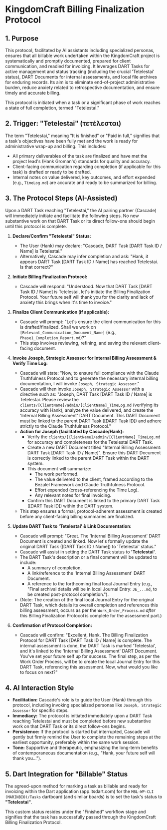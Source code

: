 # KingdomCraft Billing Finalization Protocol

## 1. Purpose

This protocol, facilitated by AI assistants including specialized personas, ensures that all billable work undertaken within the KingdomCraft project is systematically and promptly documented, prepared for client communication, and readied for invoicing. It leverages DART Tasks for active management and status tracking (including the crucial 'Tetelestai' status), DART Documents for internal assessments, and local file archives for enduring records. Its aim is to eliminate end-of-project administrative burden, reduce anxiety related to retrospective documentation, and ensure timely and accurate billing.

This protocol is initiated when a task or a significant phase of work reaches a state of full completion, termed "Tetelestai."

## 2. Trigger: "Tetelestai" (τετέλεσται)

The term "Tetelestai," meaning "It is finished" or "Paid in full," signifies that a task's objectives have been fully met and the work is ready for administrative wrap-up and billing. This includes:

*   All primary deliverables of the task are finalized and have met the project lead's (Hank Groman's) standards for quality and accuracy.
*   Client-facing communication regarding completion (if applicable for this task) is drafted or ready to be drafted.
*   Internal notes on value delivered, key outcomes, and effort expended (e.g., `TimeLog.md`) are accurate and ready to be summarized for billing.

## 3. The Protocol Steps (AI-Assisted)

Upon a DART Task reaching "Tetelestai," the AI pairing partner (Cascade) will immediately initiate and facilitate the following steps. No new substantive work on that DART Task or its direct follow-ons should begin until this protocol is complete.

1.  **Declare/Confirm "Tetelestai" Status:**
    *   The User (Hank) may declare: "Cascade, DART Task [DART Task ID / Name] is Tetelestai."
    *   Alternatively, Cascade may infer completion and ask: "Hank, it appears DART Task [DART Task ID / Name] has reached Tetelestai. Is that correct?"

2.  **Initiate Billing Finalization Protocol:**
    *   Cascade will respond: "Understood. Now that DART Task [DART Task ID / Name] is Tetelestai, let's initiate the Billing Finalization Protocol. Your future self will thank you for the clarity and lack of anxiety this brings when it's time to invoice."

3.  **Finalize Client Communication (if applicable):**
    *   Cascade will prompt: "Let's ensure the client communication for this is drafted/finalized. Shall we work on `[Relevant_Communication_Document_Name]` (e.g., `Phase1_Completion_Report.md`)?"
    *   This step involves reviewing, refining, and saving the relevant client-facing document.

4.  **Invoke Joseph, Strategic Assessor for Internal Billing Assessment & Verify Time Log:**
    *   Cascade will state: "Now, to ensure full compliance with the Claude Truthfulness Protocol and to generate the necessary internal billing documentation, I will invoke `Joseph, Strategic Assessor`."
    *   Cascade will then invoke `Joseph, Strategic Assessor` with a directive such as: "Joseph, DART Task [DART Task ID / Name] is Tetelestai. Please review the `clients/[ClientName]/admin/[ClientName]_TimeLog.md` (verifying its accuracy with Hank), analyze the value delivered, and create the 'Internal Billing Assessment' DART Document. This DART Document must be linked to the parent DART Task ([DART Task ID]) and adhere strictly to the Claude Truthfulness Protocol."
    *   **Action for Joseph (facilitated by Cascade/Hank):**
        *   Verify the `clients/[ClientName]/admin/[ClientName]_TimeLog.md` for accuracy and completeness for the Tetelestai DART Task.
        *   Create a new DART Document titled "Internal Billing Assessment: DART Task [DART Task ID / Name]". Ensure this DART Document is correctly linked to the parent DART Task within the DART system.
        *   This document will summarize:
            *   The work performed.
            *   The value delivered to the client, framed according to the Bezalel Framework and Claude Truthfulness Protocol.
            *   Effort expended (cross-referencing the Time Log).
            *   Any relevant notes for final invoicing.
        *   Confirm this DART Document is linked to the primary DART Task ([DART Task ID]) within the DART system.
    *   This step ensures a formal, protocol-adherent assessment is created before any client-facing billing summaries are finalized.

5.  **Update DART Task to 'Tetelestai' & Link Documentation:**
    *   Cascade will prompt: "Great. The 'Internal Billing Assessment' DART Document is created and linked. Now let's formally update the original DART Task ([DART Task ID / Name]) to 'Tetelestai' status."
    *   Cascade will assist in setting the DART Task status to **'Tetelestai'**.
    *   The DART Task's description or a final comment will be updated to include:
        *   A summary of completion.
        *   A link/reference to the 'Internal Billing Assessment' DART Document.
        *   A reference to the forthcoming final local Journal Entry (e.g., "Final archival details will be in local Journal Entry: `JE_...md`, to be created post-protocol completion.").
    *   (Note: The creation of the final local Journal Entry for the original DART Task, which details its overall completion and references this billing assessment, occurs as per the `Work_Order_Process.md` *after* this Billing Finalization Protocol is complete for the assessment part.)

6.  **Confirmation of Protocol Completion:**
    *   Cascade will confirm: "Excellent, Hank. The Billing Finalization Protocol for DART Task [DART Task ID / Name] is complete. The internal assessment is done, the DART Task is marked 'Tetelestai', and it's linked to the 'Internal Billing Assessment' DART Document. You've set your future self up for success. The final step, as per the Work Order Process, will be to create the local Journal Entry for this DART Task, referencing this assessment. Now, what would you like to focus on next?"

## 4. AI Interaction Style

*   **Facilitation:** Cascade's role is to guide the User (Hank) through this protocol, including invoking specialized personas like `Joseph, Strategic Assessor` for specific steps.
*   **Immediacy:** The protocol is initiated immediately upon a DART Task reaching Tetelestai and must be completed before new substantive work on that DART Task or its direct follow-ons begins.
*   **Persistence:** If the protocol is started but interrupted, Cascade will gently but firmly remind the User to complete the remaining steps at the earliest opportunity, preferably within the same work session.
*   **Tone:** Supportive and therapeutic, emphasizing the long-term benefits of contemporaneous documentation (e.g., "Hank, your future self will thank you...").

## 5. Dart Integration for "Billable" Status

The agreed-upon method for marking a task as billable and ready for invoicing within the Dart application (app.itsdart.com) for the `MBL-WP-CLI (MARINBIO)/Tasks` dartboard (and similar boards) is to set the task's status to **"Tetelestai"**.

This custom status resides under the "Finished" workflow stage and signifies that the task has successfully passed through the KingdomCraft Billing Finalization Protocol.
